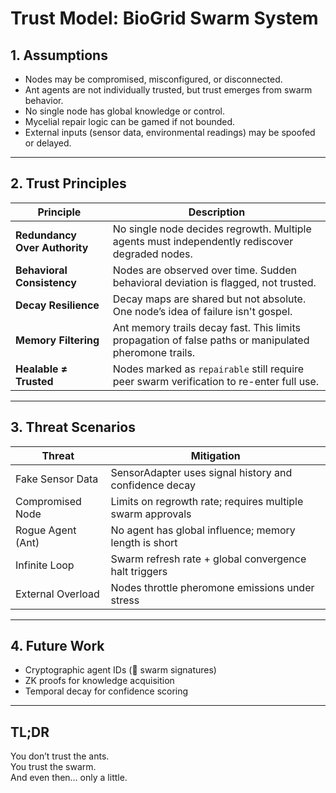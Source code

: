 #  Trust Model: BioGrid Swarm System

##  1. Assumptions

- Nodes may be compromised, misconfigured, or disconnected.
- Ant agents are not individually trusted, but trust emerges from swarm behavior.
- No single node has global knowledge or control.
- Mycelial repair logic can be gamed if not bounded.
- External inputs (sensor data, environmental readings) may be spoofed or delayed.

---

##  2. Trust Principles

| Principle | Description |
|----------|-------------|
| **Redundancy Over Authority** | No single node decides regrowth. Multiple agents must independently rediscover degraded nodes. |
| **Behavioral Consistency** | Nodes are observed over time. Sudden behavioral deviation is flagged, not trusted. |
| **Decay Resilience** | Decay maps are shared but not absolute. One node’s idea of failure isn't gospel. |
| **Memory Filtering** | Ant memory trails decay fast. This limits propagation of false paths or manipulated pheromone trails. |
| **Healable ≠ Trusted** | Nodes marked as `repairable` still require peer swarm verification to re-enter full use. |

---

##  3. Threat Scenarios

| Threat | Mitigation |
|--------|------------|
| Fake Sensor Data | SensorAdapter uses signal history and confidence decay |
| Compromised Node | Limits on regrowth rate; requires multiple swarm approvals |
| Rogue Agent (Ant) | No agent has global influence; memory length is short |
| Infinite Loop | Swarm refresh rate + global convergence halt triggers |
| External Overload | Nodes throttle pheromone emissions under stress |

---

##  4. Future Work

- Cryptographic agent IDs (🪪 swarm signatures)
- ZK proofs for knowledge acquisition
- Temporal decay for confidence scoring

---

##  TL;DR

You don’t trust the ants.  
You trust the swarm.  
And even then… only a little.

